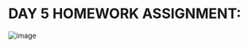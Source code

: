 # DAY 5 HOMEWORK ASSIGNMENT:
![image](https://github.com/user-attachments/assets/4e941aae-26ca-4156-b623-c63dc478fc5c)

